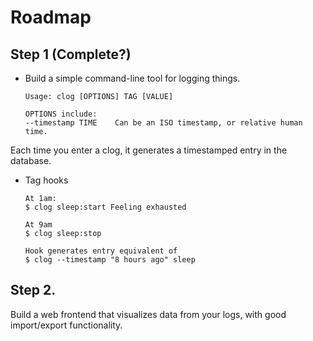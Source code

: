 # Roadmap

## Step 1 (Complete?)

* Build a simple command-line tool for logging things.

      Usage: clog [OPTIONS] TAG [VALUE]

      OPTIONS include:
      --timestamp TIME    Can be an ISO timestamp, or relative human time.

Each time you enter a clog, it generates a timestamped entry in the database.

* Tag hooks

      At 1am:
      $ clog sleep:start Feeling exhausted

      At 9am
      $ clog sleep:stop

      Hook generates entry equivalent of
      $ clog --timestamp "8 hours ago" sleep

## Step 2.

Build a web frontend that visualizes data from your logs, with good import/export functionality.
